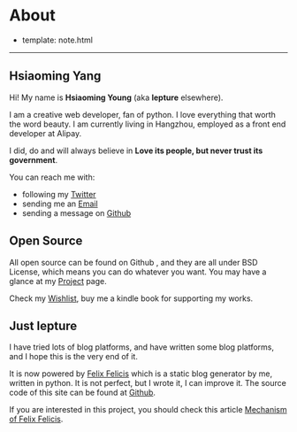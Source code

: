 # About

- template: note.html

---------

## Hsiaoming Yang

Hi! My name is **Hsiaoming Young** (aka **lepture** elsewhere).

I am a creative web developer, fan of python. I love everything that worth the word beauty.
I am currently living in Hangzhou, employed as a front end developer at Alipay.

I did, do and will always believe in **Love its people, but never trust its government**.

You can reach me with:

- following my [Twitter](https://twitter.com/lepture)
- sending me an [Email](lepture@me.com)
- sending a message on [Github](https://github.com/lepture)


## Open Source

All open source can be found on Github , and they are all under BSD License,
which means you can do whatever you want. You may have a glance at my
[Project](http://project.lepture.com) page.

Check my [Wishlist](https://www.amazon.com/registry/wishlist/373NY7OIMSWGJ),
buy me a kindle book for supporting my works.

## Just lepture

I have tried lots of blog platforms, and have written some blog platforms, and I hope this is
the very end of it.

It is now powered by [Felix Felicis](http://project.lepture.com/liquidluck/)
which is a static blog generator by me, written in python. It is not perfect, 
but I wrote it, I can improve it. The source code of this site can be found at 
[Github](https://github.com/lepture/lepture.com>).

If you are interested in this project, you should check this article 
[Mechanism of Felix Felicis](http://lepture.com/work/mechanism-of-liquidluck/).

